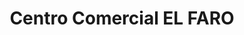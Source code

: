 ---
title: "Centro Comercial EL FARO"
url: /san-francisco-de-dos-rios-el-faro/centro-comercial-el-faro/
shop: centro comercial
---